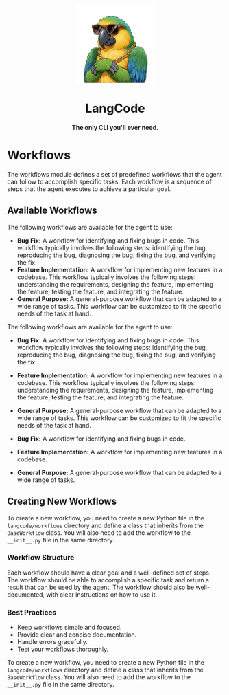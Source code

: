 <div align="center">
  <img src="../assets/logo.png" alt="LangCode Logo" width="180" />
  <h1><b>LangCode</b></h1>
  <p><b>The only CLI you'll ever need.</b></p>
</div>

# Workflows

The workflows module defines a set of predefined workflows that the agent can follow to accomplish specific tasks. Each workflow is a sequence of steps that the agent executes to achieve a particular goal.

## Available Workflows

The following workflows are available for the agent to use:

- **Bug Fix:** A workflow for identifying and fixing bugs in code. This workflow typically involves the following steps: identifying the bug, reproducing the bug, diagnosing the bug, fixing the bug, and verifying the fix.
- **Feature Implementation:** A workflow for implementing new features in a codebase. This workflow typically involves the following steps: understanding the requirements, designing the feature, implementing the feature, testing the feature, and integrating the feature.
- **General Purpose:** A general-purpose workflow that can be adapted to a wide range of tasks. This workflow can be customized to fit the specific needs of the task at hand.



The following workflows are available for the agent to use:

- **Bug Fix:** A workflow for identifying and fixing bugs in code. This workflow typically involves the following steps: identifying the bug, reproducing the bug, diagnosing the bug, fixing the bug, and verifying the fix.
- **Feature Implementation:** A workflow for implementing new features in a codebase. This workflow typically involves the following steps: understanding the requirements, designing the feature, implementing the feature, testing the feature, and integrating the feature.
- **General Purpose:** A general-purpose workflow that can be adapted to a wide range of tasks. This workflow can be customized to fit the specific needs of the task at hand.



- **Bug Fix:** A workflow for identifying and fixing bugs in code.
- **Feature Implementation:** A workflow for implementing new features in a codebase.
- **General Purpose:** A general-purpose workflow that can be adapted to a wide range of tasks.

## Creating New Workflows

To create a new workflow, you need to create a new Python file in the `langcode/workflows` directory and define a class that inherits from the `BaseWorkflow` class. You will also need to add the workflow to the `__init__.py` file in the same directory.

### Workflow Structure

Each workflow should have a clear goal and a well-defined set of steps. The workflow should be able to accomplish a specific task and return a result that can be used by the agent. The workflow should also be well-documented, with clear instructions on how to use it.

### Best Practices

- Keep workflows simple and focused.
- Provide clear and concise documentation.
- Handle errors gracefully.
- Test your workflows thoroughly.



To create a new workflow, you need to create a new Python file in the `langcode/workflows` directory and define a class that inherits from the `BaseWorkflow` class. You will also need to add the workflow to the `__init__.py` file in the same directory.
